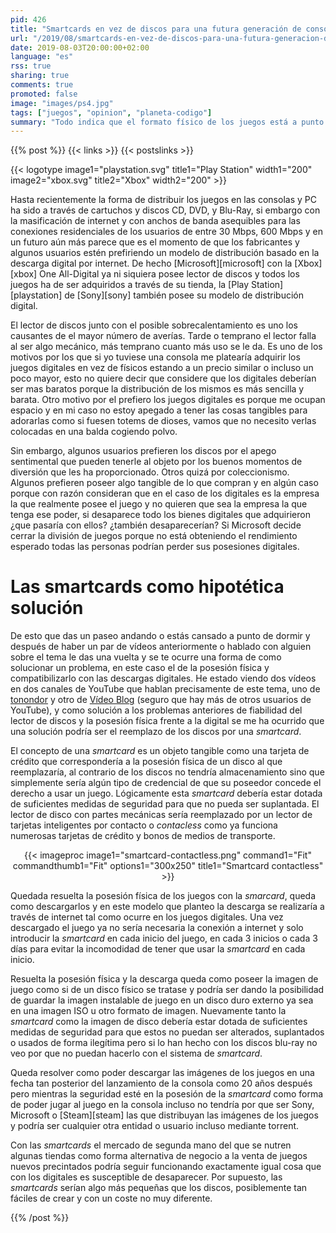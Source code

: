 ```yaml
---
pid: 426
title: "Smartcards en vez de discos para una futura generación de consolas"
url: "/2019/08/smartcards-en-vez-de-discos-para-una-futura-generacion-de-consolas/"
date: 2019-08-03T20:00:00+02:00
language: "es"
rss: true
sharing: true
comments: true
promoted: false
image: "images/ps4.jpg"
tags: ["juegos", "opinion", "planeta-codigo"]
summary: "Todo indica que el formato físico de los juegos está a punto de desaparecer en una futura generación de consolas no muy lejana como ya ha ocurrido en gran medida con la música o los libros. Pero los juegos digitales crean otros problemas que los juegos físicos no tienen y es el motivo por el que algunos usuarios son contrarios a solo los digitales, ¿sería posible solución a los problemas de los juegos físicos y de los digitales? Aquí teorizo sobre este tema y planteo una solución, las _smartcards_."
---
```


{{% post %}}
{{< links >}}
{{< postslinks >}}

{{< logotype image1="playstation.svg" title1="Play Station" width1="200" image2="xbox.svg" title2="Xbox" width2="200" >}}

Hasta recientemente la forma de distribuir los juegos en las consolas y PC ha sido a través de cartuchos y discos CD, DVD, y Blu-Ray, si embargo con la masificación de internet y con anchos de banda asequibles para las conexiones residenciales de los usuarios de entre 30 Mbps, 600 Mbps y en un futuro aún más parece que es el momento de que los fabricantes y algunos usuarios estén prefiriendo un modelo de distribución basado en la descarga digital por internet. De hecho [Microsoft][microsoft] con la [Xbox][xbox] One All-Digital ya ni siquiera posee lector de discos y todos los juegos ha de ser adquiridos a través de su tienda, la [Play Station][playstation] de [Sony][sony] también posee su modelo de distribución digital.

El lector de discos junto con el posible sobrecalentamiento es uno los causantes de el mayor número de averías. Tarde o temprano el lector falla al ser algo mecánico, más temprano cuanto más uso se le da. Es uno de los motivos por los que si yo tuviese una consola me platearía adquirir los juegos digitales en vez de físicos estando a un precio similar o incluso un poco mayor, esto no quiere decir que considere que los digitales deberían ser mas baratos porque la distribución de los mismos es más sencilla y barata. Otro motivo por el prefiero los juegos digitales es porque me ocupan espacio y en mi caso no estoy apegado a tener las cosas tangibles para adorarlas como si fuesen totems de dioses, vamos que no necesito verlas colocadas en una balda cogiendo polvo.

Sin embargo, algunos usuarios prefieren los discos por el apego sentimental que pueden tenerle al objeto por los buenos momentos de diversión que les ha proporcionado. Otros quizá por coleccionismo. Algunos prefieren poseer algo tangible de lo que compran y en algún caso porque con razón consideran que en el caso de los digitales es la empresa la que realmente posee el juego y no quieren que sea la empresa la que tenga ese poder, si desaparece todo los bienes digitales que adquirieron ¿que pasaría con ellos? ¿también desaparecerían? Si Microsoft decide cerrar la división de juegos porque no está obteniendo el rendimiento esperado todas las personas podrían perder sus posesiones digitales.

# Las smartcards como hipotética solución

De esto que das un paseo andando o estás cansado a punto de dormir y después de haber un par de vídeos anteriormente o hablado con alguien sobre el tema le das una vuelta y se te ocurre una forma de como solucionar un problema, en este caso el de la posesión física y compatibilizarlo con las descargas digitales. He estado viendo dos vídeos en dos canales de YouTube que hablan precisamente de este tema, uno de [tonondor](https://www.youtube.com/watch?v=7mZzJYH4FcE) y otro de [Vídeo Blog](https://www.youtube.com/watch?v=-F-MrmOpMas) (seguro que hay más de otros usuarios de YouTube), y como solución a los problemas anteriores de fiabilidad del lector de discos y la posesión física frente a la digital se me ha ocurrido que una solución podría ser el reemplazo de los discos por una _smartcard_.

El concepto de una _smartcard_ es un objeto tangible como una tarjeta de crédito que correspondería a la posesión física de un disco al que reemplazaría, al contrario de los discos no tendría almacenamiento sino que simplemente sería algún tipo de credencial de que su poseedor concede el derecho a usar un juego. Lógicamente esta _smartcard_ debería estar dotada de suficientes medidas de seguridad para que no pueda ser suplantada. El lector de disco con partes mecánicas sería reemplazado por un lector de tarjetas inteligentes por contacto o _contacless_ como ya funciona numerosas tarjetas de crédito y bonos de medios de transporte.

<div class="media" style="text-align: center;">
    {{< imageproc
        image1="smartcard-contactless.png" command1="Fit" commandthumb1="Fit" options1="300x250" title1="Smartcard contactless" >}}
</div>

Quedada resuelta la posesión física de los juegos con la _smarcard_, queda como descargarlos y en este modelo que planteo la descarga se realizaría a través de internet tal como ocurre en los juegos digitales. Una vez descargado el juego ya no sería necesaria la conexión a internet y solo introducir la _smartcard_ en cada inicio del juego, en cada 3 inicios o cada 3 días para evitar la incomodidad de tener que usar la _smartcard_ en cada inicio.

Resuelta la posesión física y la descarga queda como poseer la imagen de juego como si de un disco físico se tratase y podría ser dando la posibilidad de guardar la imagen instalable de juego en un disco duro externo ya sea en una imagen ISO u otro formato de imagen. Nuevamente tanto la _smartcard_ como la imagen de disco debería estar dotada de suficientes medidas de seguridad para que estos no puedan ser alterados, suplantados o usados de forma ilegítima pero si lo han hecho con los discos blu-ray no veo por que no puedan hacerlo con el sistema de _smartcard_.

Queda resolver como poder descargar las imágenes de los juegos en una fecha tan posterior del lanzamiento de la consola como 20 años después pero mientras la seguridad esté en la posesión de la _smartcard_ como forma de poder jugar al juego en la consola incluso no tendría por que ser Sony, Microsoft o [Steam][steam] las que distribuyan las imágenes de los juegos y podría ser cualquier otra entidad o usuario incluso mediante torrent.

Con las _smartcards_ el mercado de segunda mano del que se nutren algunas tiendas como forma alternativa de negocio a la venta de juegos nuevos precintados podría seguir funcionando exactamente igual cosa que con los digitales es susceptible de desaparecer. Por supuesto, las _smartcards_ serían algo más pequeñas que los discos, posiblemente tan fáciles de crear y con un coste no muy diferente.

{{% /post %}}
